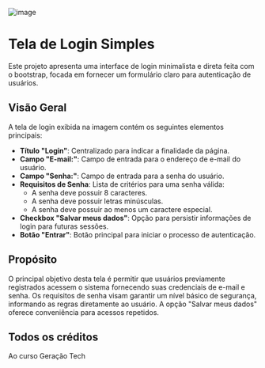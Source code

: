 ![image](https://github.com/user-attachments/assets/b041178f-4bf1-44ab-a0ab-12da7390e955)
# Tela de Login Simples

Este projeto apresenta uma interface de login minimalista e direta feita com o bootstrap, focada em fornecer um formulário claro para autenticação de usuários.

## Visão Geral

A tela de login exibida na imagem contém os seguintes elementos principais:

* **Título "Login"**: Centralizado para indicar a finalidade da página.
* **Campo "E-mail:"**: Campo de entrada para o endereço de e-mail do usuário.
* **Campo "Senha:"**: Campo de entrada para a senha do usuário.
* **Requisitos de Senha**: Lista de critérios para uma senha válida:
    * A senha deve possuir 8 caracteres.
    * A senha deve possuir letras minúsculas.
    * A senha deve possuir ao menos um caractere especial.
* **Checkbox "Salvar meus dados"**: Opção para persistir informações de login para futuras sessões.
* **Botão "Entrar"**: Botão principal para iniciar o processo de autenticação.

## Propósito

O principal objetivo desta tela é permitir que usuários previamente registrados acessem o sistema fornecendo suas credenciais de e-mail e senha. Os requisitos de senha visam garantir um nível básico de segurança, informando as regras diretamente ao usuário. A opção "Salvar meus dados" oferece conveniência para acessos repetidos.
 
## Todos os créditos
Ao curso Geração Tech
